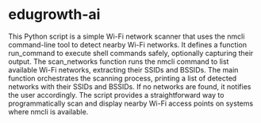 # edugrowth-ai
This Python script is a simple Wi-Fi network scanner that uses the nmcli command-line tool to detect nearby Wi-Fi networks. It defines a function run_command to execute shell commands safely, optionally capturing their output. The scan_networks function runs the nmcli command to list available Wi-Fi networks, extracting their SSIDs and BSSIDs. The main function orchestrates the scanning process, printing a list of detected networks with their SSIDs and BSSIDs. If no networks are found, it notifies the user accordingly. The script provides a straightforward way to programmatically scan and display nearby Wi-Fi access points on systems where nmcli is available.
